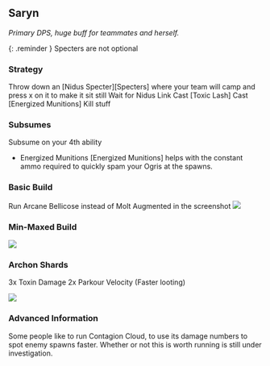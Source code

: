 ## Saryn
*Primary DPS, huge buff for teammates and herself.*

{: .reminder }
Specters are not optional

### Strategy
Throw down an [Nidus Specter][Specters] where your team will camp and press x on it to make it sit still
Wait for Nidus Link
Cast [Toxic Lash]
Cast [Energized Munitions]
Kill stuff

### Subsumes
Subsume on your 4th ability
* Energized Munitions
[Energized Munitions] helps with the constant ammo required to quickly spam your Ogris at the spawns.


### Basic Build

Run Arcane Bellicose instead of Molt Augmented in the screenshot
![](media/builds_saryn_basic.png)

### Min-Maxed Build
![](media/builds_saryn.png)

### Archon Shards

3x Toxin Damage 
2x Parkour Velocity (Faster looting)

![](media/shards_saryn.png)

### Advanced Information
Some people like to run Contagion Cloud, to use its damage numbers to spot enemy spawns faster. Whether or not this is worth running is still under investigation.